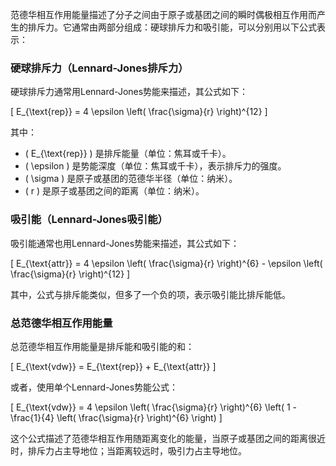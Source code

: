 范德华相互作用能量描述了分子之间由于原子或基团之间的瞬时偶极相互作用而产生的排斥力。它通常由两部分组成：硬球排斥力和吸引能，可以分别用以下公式表示：

### 硬球排斥力（Lennard-Jones排斥力）

硬球排斥力通常用Lennard-Jones势能来描述，其公式如下：

\[ E_{\text{rep}} = 4 \epsilon \left( \frac{\sigma}{r} \right)^{12} \]

其中：
- \( E_{\text{rep}} \) 是排斥能量（单位：焦耳或千卡）。
- \( \epsilon \) 是势能深度（单位：焦耳或千卡），表示排斥力的强度。
- \( \sigma \) 是原子或基团的范德华半径（单位：纳米）。
- \( r \) 是原子或基团之间的距离（单位：纳米）。

### 吸引能（Lennard-Jones吸引能）

吸引能通常也用Lennard-Jones势能来描述，其公式如下：

\[ E_{\text{attr}} = 4 \epsilon \left( \frac{\sigma}{r} \right)^{6} - \epsilon \left( \frac{\sigma}{r} \right)^{12} \]

其中，公式与排斥能类似，但多了一个负的项，表示吸引能比排斥能低。

### 总范德华相互作用能量

总范德华相互作用能量是排斥能和吸引能的和：

\[ E_{\text{vdw}} = E_{\text{rep}} + E_{\text{attr}} \]

或者，使用单个Lennard-Jones势能公式：

\[ E_{\text{vdw}} = 4 \epsilon \left( \frac{\sigma}{r} \right)^{6} \left( 1 - \frac{1}{4} \left( \frac{\sigma}{r} \right)^{6} \right) \]

这个公式描述了范德华相互作用随距离变化的能量，当原子或基团之间的距离很近时，排斥力占主导地位；当距离较远时，吸引力占主导地位。